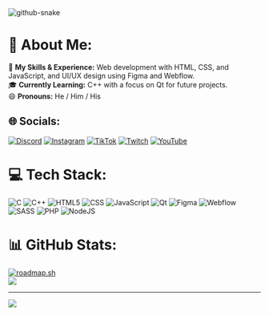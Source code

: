 <picture>
  <source media="(prefers-color-scheme: dark)" srcset="https://raw.githubusercontent.com/rgabrex/rgabrex/output/github-snake-dark.svg" />
  <source media="(prefers-color-scheme: light)" srcset="https://raw.githubusercontent.com/rgabrex/rgabrex/output/github-snake.svg" />
  <img alt="github-snake" src="https://raw.githubusercontent.com/rgabrex=-=/rgabrex/output/github-snake.svg" />
</picture>

# 💫 About Me:
🌱 <b>My Skills & Experience:</b> Web development with HTML, CSS, and JavaScript, and UI/UX design using Figma and Webflow.<br>
🎓 <b>Currently Learning:</b> C++ with a focus on Qt for future projects.<br>
😄 <b>Pronouns:</b> He / Him / His<br>

## 🌐 Socials:
[![Discord](https://img.shields.io/badge/Discord-%237289DA.svg?logo=discord&logoColor=white)](https://discord.gg/rgabrex) 
[![Instagram](https://img.shields.io/badge/Instagram-%23E4405F.svg?logo=Instagram&logoColor=white)](https://instagram.com/rgabrex) 
[![TikTok](https://img.shields.io/badge/TikTok-%23000000.svg?logo=TikTok&logoColor=white)](https://tiktok.com/@rgabrex) 
[![Twitch](https://img.shields.io/badge/Twitch-%239146FF.svg?logo=Twitch&logoColor=white)](https://twitch.tv/zGabrex) 
[![YouTube](https://img.shields.io/badge/YouTube-%23FF0000.svg?logo=YouTube&logoColor=white)](https://youtube.com/@rGabrex) 

# 💻 Tech Stack:
![C](https://img.shields.io/badge/c-%2300599C.svg?style=flat&logo=c&logoColor=white) 
![C++](https://img.shields.io/badge/c++-%2300599C.svg?style=flat&logo=c%2B%2B&logoColor=white) 
![HTML5](https://img.shields.io/badge/html5-%23E34F26.svg?style=flat&logo=html5&logoColor=white) 
![CSS](https://img.shields.io/badge/css-%231572B6.svg?style=flat&logo=css3&logoColor=white) 
![JavaScript](https://img.shields.io/badge/javascript-%23323330.svg?style=flat&logo=javascript&logoColor=%23F7DF1E) 
![Qt](https://img.shields.io/badge/Qt-41CD52?style=flat&logo=qt&logoColor=white) 
![Figma](https://img.shields.io/badge/figma-%23F24E1E.svg?style=flat&logo=figma&logoColor=white) 
![Webflow](https://img.shields.io/badge/Webflow-%2333CC99.svg?style=flat&logo=webflow&logoColor=white) 
![SASS](https://img.shields.io/badge/SASS-hotpink.svg?style=flat&logo=SASS&logoColor=white) 
![PHP](https://img.shields.io/badge/php-%23777BB4.svg?style=flat&logo=php&logoColor=white) 
![NodeJS](https://img.shields.io/badge/node.js-6DA55F?style=flat&logo=node.js&logoColor=white) 

# 📊 GitHub Stats:
[![roadmap.sh](https://roadmap.sh/card/wide/68d11faa1a0296edeffc2152?variant=dark)](https://roadmap.sh)<br/>
![](https://github-readme-stats.vercel.app/api/top-langs/?username=rGabrex&theme=dark&hide_border=false&include_all_commits=false&count_private=true&layout=compact)

---
[![](https://visitcount.itsvg.in/api?id=rGabrex&icon=5&color=1)](https://visitcount.itsvg.in)
